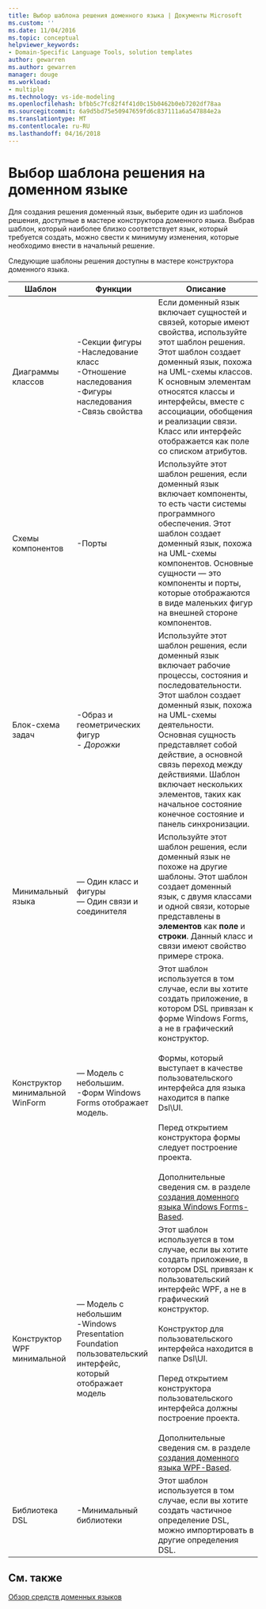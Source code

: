 ```yaml
---
title: Выбор шаблона решения доменного языка | Документы Microsoft
ms.custom: ''
ms.date: 11/04/2016
ms.topic: conceptual
helpviewer_keywords:
- Domain-Specific Language Tools, solution templates
author: gewarren
ms.author: gewarren
manager: douge
ms.workload:
- multiple
ms.technology: vs-ide-modeling
ms.openlocfilehash: bfbb5c7fc82f4f41d0c15b0462b0eb7202df78aa
ms.sourcegitcommit: 6a9d5bd75e50947659fd6c837111a6a547884e2a
ms.translationtype: MT
ms.contentlocale: ru-RU
ms.lasthandoff: 04/16/2018
---
```

# <a name="choosing-a-domain-specific-language-solution-template"></a>Выбор шаблона решения на доменном языке
Для создания решения доменный язык, выберите один из шаблонов решения, доступные в мастере конструктора доменного языка. Выбрав шаблон, который наиболее близко соответствует язык, который требуется создать, можно свести к минимуму изменения, которые необходимо внести в начальный решение.  
  
 Следующие шаблоны решения доступны в мастере конструктора доменного языка.  
  
|Шаблон|Функции|Описание|  
|--------------|--------------|-----------------|  
|Диаграммы классов|-Секции фигуры<br />-Наследование класс<br />-Отношение наследования<br />-Фигуры наследования<br />-Связь свойства|Если доменный язык включает сущностей и связей, которые имеют свойства, используйте этот шаблон решения. Этот шаблон создает доменный язык, похожа на UML-схемы классов. К основным элементам относятся классы и интерфейсы, вместе с ассоциации, обобщения и реализации связи. Класс или интерфейс отображается как поле со списком атрибутов.|  
|Схемы компонентов|-Порты|Используйте этот шаблон решения, если доменный язык включает компоненты, то есть части системы программного обеспечения. Этот шаблон создает доменный язык, похожа на UML-схемы компонентов. Основные сущности — это компоненты и порты, которые отображаются в виде маленьких фигур на внешней стороне компонентов.|  
|Блок-схема задач|-Образ и геометрических фигур<br />-   *Дорожки*|Используйте этот шаблон решения, если доменный язык включает рабочие процессы, состояния и последовательности. Этот шаблон создает доменный язык, похожа на UML-схемы деятельности. Основная сущность представляет собой действие, а основной связь переход между действиями. Шаблон включает нескольких элементов, таких как начальное состояние конечное состояние и панель синхронизации.|  
|Минимальный языка|— Один класс и фигуры<br />— Один связи и соединителя|Используйте этот шаблон решения, если доменный язык не похоже на другие шаблоны. Этот шаблон создает доменный язык, с двумя классами и одной связи, которые представлены в **элементов** как **поле** и **строки**. Данный класс и связи имеют свойство примере строка.|  
|Конструктор минимальной WinForm|— Модель с небольшим.<br />-Форм Windows Forms отображает модель.|Этот шаблон используется в том случае, если вы хотите создать приложение, в котором DSL привязан к форме Windows Forms, а не в графический конструктор.<br /><br /> Формы, который выступает в качестве пользовательского интерфейса для языка находится в папке Dsl\UI.<br /><br /> Перед открытием конструктора формы следует построение проекта.<br /><br /> Дополнительные сведения см. в разделе [создания доменного языка Windows Forms-Based](../modeling/creating-a-windows-forms-based-domain-specific-language.md).|  
|Конструктор WPF минимальной|— Модель с небольшим<br />-Windows Presentation Foundation пользовательский интерфейс, который отображает модель|Этот шаблон используется в том случае, если вы хотите создать приложение, в котором DSL привязан к пользовательский интерфейс WPF, а не в графический конструктор.<br /><br /> Конструктор для пользовательского интерфейса находится в папке Dsl\UI.<br /><br /> Перед открытием конструктора пользовательского интерфейса должны построение проекта.<br /><br /> Дополнительные сведения см. в разделе [создания доменного языка WPF-Based](../modeling/creating-a-wpf-based-domain-specific-language.md).|  
|Библиотека DSL|-Минимальный библиотеки|Этот шаблон используется в том случае, если вы хотите создать частичное определение DSL, можно импортировать в другие определения DSL.|  
  
## <a name="see-also"></a>См. также  
 [Обзор средств доменных языков](../modeling/overview-of-domain-specific-language-tools.md)
